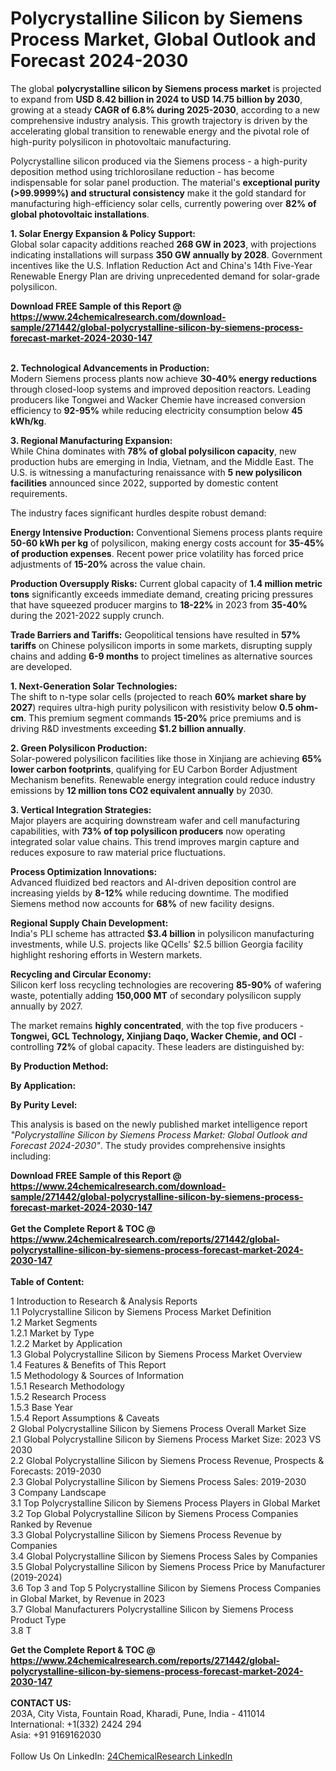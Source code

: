 <h1>Polycrystalline Silicon by Siemens Process Market, Global Outlook and Forecast 2024-2030</h1><p>The global <strong>polycrystalline silicon by Siemens process market</strong> is projected to expand from <strong>USD 8.42 billion in 2024 to USD 14.75 billion by 2030</strong>, growing at a steady <strong>CAGR of 6.8% during 2025-2030</strong>, according to a new comprehensive industry analysis. This growth trajectory is driven by the accelerating global transition to renewable energy and the pivotal role of high-purity polysilicon in photovoltaic manufacturing.</p><p>Polycrystalline silicon produced via the Siemens process - a high-purity deposition method using trichlorosilane reduction - has become indispensable for solar panel production. The material's <strong>exceptional purity (&gt;99.9999%) and structural consistency</strong> make it the gold standard for manufacturing high-efficiency solar cells, currently powering over <strong>82% of global photovoltaic installations</strong>.</p><p><strong>1. Solar Energy Expansion &amp; Policy Support:</strong><br>
Global solar capacity additions reached <strong>268 GW in 2023</strong>, with projections indicating installations will surpass <strong>350 GW annually by 2028</strong>. Government incentives like the U.S. Inflation Reduction Act and China's 14th Five-Year Renewable Energy Plan are driving unprecedented demand for solar-grade polysilicon.</p><div><b>Download FREE Sample of this Report @ 
            <a href="https://www.24chemicalresearch.com/download-sample/271442/global-polycrystalline-silicon-by-siemens-process-forecast-market-2024-2030-147">
            https://www.24chemicalresearch.com/download-sample/271442/global-polycrystalline-silicon-by-siemens-process-forecast-market-2024-2030-147</a></b></div><br><p><strong>2. Technological Advancements in Production:</strong><br>
Modern Siemens process plants now achieve <strong>30-40% energy reductions</strong> through closed-loop systems and improved deposition reactors. Leading producers like Tongwei and Wacker Chemie have increased conversion efficiency to <strong>92-95%</strong> while reducing electricity consumption below <strong>45 kWh/kg</strong>.</p><p><strong>3. Regional Manufacturing Expansion:</strong><br>
While China dominates with <strong>78% of global polysilicon capacity</strong>, new production hubs are emerging in India, Vietnam, and the Middle East. The U.S. is witnessing a manufacturing renaissance with <strong>5 new polysilicon facilities</strong> announced since 2022, supported by domestic content requirements.</p><p>The industry faces significant hurdles despite robust demand:</p><p><strong>Energy Intensive Production:</strong> Conventional Siemens process plants require <strong>50-60 kWh per kg</strong> of polysilicon, making energy costs account for <strong>35-45% of production expenses</strong>. Recent power price volatility has forced price adjustments of <strong>15-20%</strong> across the value chain.</p><p><strong>Production Oversupply Risks:</strong> Current global capacity of <strong>1.4 million metric tons</strong> significantly exceeds immediate demand, creating pricing pressures that have squeezed producer margins to <strong>18-22%</strong> in 2023 from <strong>35-40%</strong> during the 2021-2022 supply crunch.</p><p><strong>Trade Barriers and Tariffs:</strong> Geopolitical tensions have resulted in <strong>57% tariffs</strong> on Chinese polysilicon imports in some markets, disrupting supply chains and adding <strong>6-9 months</strong> to project timelines as alternative sources are developed.</p><p><strong>1. Next-Generation Solar Technologies:</strong><br>
The shift to n-type solar cells (projected to reach <strong>60% market share by 2027</strong>) requires ultra-high purity polysilicon with resistivity below <strong>0.5 ohm-cm</strong>. This premium segment commands <strong>15-20%</strong> price premiums and is driving R&amp;D investments exceeding <strong>$1.2 billion annually</strong>.</p><p><strong>2. Green Polysilicon Production:</strong><br>
Solar-powered polysilicon facilities like those in Xinjiang are achieving <strong>65% lower carbon footprints</strong>, qualifying for EU Carbon Border Adjustment Mechanism benefits. Renewable energy integration could reduce industry emissions by <strong>12 million tons CO2 equivalent annually</strong> by 2030.</p><p><strong>3. Vertical Integration Strategies:</strong><br>
Major players are acquiring downstream wafer and cell manufacturing capabilities, with <strong>73% of top polysilicon producers</strong> now operating integrated solar value chains. This trend improves margin capture and reduces exposure to raw material price fluctuations.</p><p><strong>Process Optimization Innovations:</strong><br>
	Advanced fluidized bed reactors and AI-driven deposition control are increasing yields by <strong>8-12%</strong> while reducing downtime. The modified Siemens method now accounts for <strong>68%</strong> of new facility designs.</p><p><strong>Regional Supply Chain Development:</strong><br>
	India's PLI scheme has attracted <strong>$3.4 billion</strong> in polysilicon manufacturing investments, while U.S. projects like QCells' $2.5 billion Georgia facility highlight reshoring efforts in Western markets.</p><p><strong>Recycling and Circular Economy:</strong><br>
	Silicon kerf loss recycling technologies are recovering <strong>85-90%</strong> of wafering waste, potentially adding <strong>150,000 MT</strong> of secondary polysilicon supply annually by 2027.</p><p>The market remains <strong>highly concentrated</strong>, with the top five producers - <strong>Tongwei, GCL Technology, Xinjiang Daqo, Wacker Chemie, and OCI</strong> - controlling <strong>72%</strong> of global capacity. These leaders are distinguished by:</p><p><strong>By Production Method:</strong></p><p><strong>By Application:</strong></p><p><strong>By Purity Level:</strong></p><p>This analysis is based on the newly published market intelligence report <em>"Polycrystalline Silicon by Siemens Process Market: Global Outlook and Forecast 2024-2030"</em>. The study provides comprehensive insights including:</p><div><b>Download FREE Sample of this Report @ 
            <a href="https://www.24chemicalresearch.com/download-sample/271442/global-polycrystalline-silicon-by-siemens-process-forecast-market-2024-2030-147">
            https://www.24chemicalresearch.com/download-sample/271442/global-polycrystalline-silicon-by-siemens-process-forecast-market-2024-2030-147</a></b></div><br><div><b>Get the Complete Report & TOC @ 
            <a href="https://www.24chemicalresearch.com/reports/271442/global-polycrystalline-silicon-by-siemens-process-forecast-market-2024-2030-147">
            https://www.24chemicalresearch.com/reports/271442/global-polycrystalline-silicon-by-siemens-process-forecast-market-2024-2030-147</a></b></div><br>
            <b>Table of Content:</b><p>1 Introduction to Research & Analysis Reports<br />
    1.1 Polycrystalline Silicon by Siemens Process Market Definition<br />
    1.2 Market Segments<br />
        1.2.1 Market by Type<br />
        1.2.2 Market by Application<br />
    1.3 Global Polycrystalline Silicon by Siemens Process Market Overview<br />
    1.4 Features & Benefits of This Report<br />
    1.5 Methodology & Sources of Information<br />
        1.5.1 Research Methodology<br />
        1.5.2 Research Process<br />
        1.5.3 Base Year<br />
        1.5.4 Report Assumptions & Caveats<br />
2 Global Polycrystalline Silicon by Siemens Process Overall Market Size<br />
    2.1 Global Polycrystalline Silicon by Siemens Process Market Size: 2023 VS 2030<br />
    2.2 Global Polycrystalline Silicon by Siemens Process Revenue, Prospects & Forecasts: 2019-2030<br />
    2.3 Global Polycrystalline Silicon by Siemens Process Sales: 2019-2030<br />
3 Company Landscape<br />
    3.1 Top Polycrystalline Silicon by Siemens Process Players in Global Market<br />
    3.2 Top Global Polycrystalline Silicon by Siemens Process Companies Ranked by Revenue<br />
    3.3 Global Polycrystalline Silicon by Siemens Process Revenue by Companies<br />
    3.4 Global Polycrystalline Silicon by Siemens Process Sales by Companies<br />
    3.5 Global Polycrystalline Silicon by Siemens Process Price by Manufacturer (2019-2024)<br />
    3.6 Top 3 and Top 5 Polycrystalline Silicon by Siemens Process Companies in Global Market, by Revenue in 2023<br />
    3.7 Global Manufacturers Polycrystalline Silicon by Siemens Process Product Type<br />
    3.8 T</p><div><b>Get the Complete Report & TOC @ 
            <a href="https://www.24chemicalresearch.com/reports/271442/global-polycrystalline-silicon-by-siemens-process-forecast-market-2024-2030-147">
            https://www.24chemicalresearch.com/reports/271442/global-polycrystalline-silicon-by-siemens-process-forecast-market-2024-2030-147</a></b></div><br><b>CONTACT US:</b><br>
            203A, City Vista, Fountain Road, Kharadi, Pune, India - 411014<br>
            International: +1(332) 2424 294<br>
            Asia: +91 9169162030 <br><br>
            Follow Us On LinkedIn: <a href="https://www.linkedin.com/company/24chemicalresearch/">24ChemicalResearch LinkedIn</a>